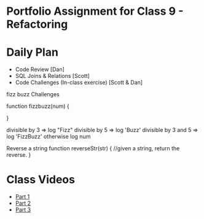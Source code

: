 # Portfolio Assignment for Class 9 - Refactoring

# Daily Plan
- Code Review [Dan]
- SQL Joins & Relations [Scott]
- Code Challenges (In-class exercise) [Scott & Dan]

fizz buzz Challenges

  function fizzbuzz(num) {

  }


 divisible by 3 => log "Fizz"
 divisible by 5 => log 'Buzz'
 divisible by 3 and 5 => log 'FizzBuzz'
 otherwise log num

Reverse a string
  function reverseStr(str) {
    //given a string, return the reverse.
  }

# Class Videos
- [Part 1](https://youtu.be/UbyCcPwovj8)
- [Part 2](https://youtu.be/mlBTvaMUPdI)
- [Part 3](https://youtu.be/NACbrtNQIFo)
